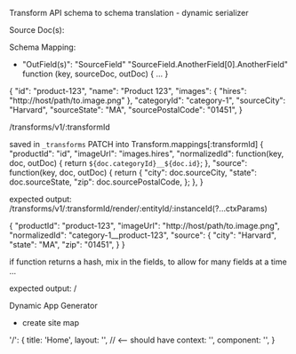 Transform API
schema to schema translation - dynamic serializer

Source Doc(s):

Schema Mapping:

- "OutField(s)": "SourceField"
              "SourceField.AnotherField[0].AnotherField"
              function (key, sourceDoc, outDoc) {
                ...
              }

{
  "id": "product-123",
  "name": "Product 123",
  "images": {
    "hires": "http://host/path/to.image.png"
  },
  "categoryId": "category-1",
  "sourceCity": "Harvard",
  "sourceState": "MA",
  "sourcePostalCode": "01451",
}

/transforms/v1/:transformId

saved in `_transforms`
PATCH into Transform.mappings[:transformId]
{
  "productId": "id",
  "imageUrl": "images.hires",
  "normalizedId": function(key, doc, outDoc) {
    return `${doc.categoryId}__${doc.id}`;
  },
  "source": function(key, doc, outDoc) {
    return {
      "city": doc.sourceCity,
      "state": doc.sourceState,
      "zip": doc.sourcePostalCode,
    };
  },
}

expected output: /transforms/v1/:transformId/render/:entityId/:instanceId(?...ctxParams)

{
  "productId": "product-123",
  "imageUrl": "http://host/path/to.image.png",
  "normalizedId": "category-1__product-123",
  "source": {
    "city": "Harvard",
    "state": "MA",
    "zip": "01451",
  }
}

if function returns a hash, mix in the fields, to allow for many fields at a time ...

expected output: /

Dynamic App Generator

- create site map 

'/': {
  title: 'Home',
  layout: '', // <-- should have
  context: '',
  component: '',
}

